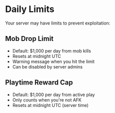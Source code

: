 # Daily Limits

Your server may have limits to prevent exploitation:

## Mob Drop Limit

- Default: $1,000 per day from mob kills
- Resets at midnight UTC
- Warning message when you hit the limit
- Can be disabled by server admins

## Playtime Reward Cap

- Default: $1,000 per day from active play
- Only counts when you're not AFK
- Resets at midnight UTC (server time)
